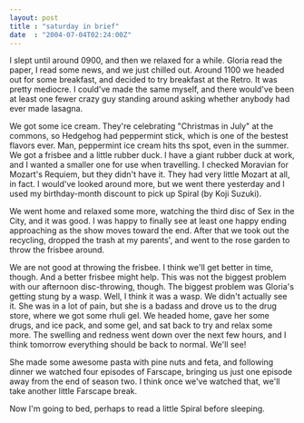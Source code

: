 ```yaml
---
layout: post
title : "saturday in brief"
date  : "2004-07-04T02:24:00Z"
---
```

I slept until around 0900, and then we relaxed for a while.  Gloria read the paper, I read some news, and we just chilled out.  Around 1100 we headed out for some breakfast, and decided to try breakfast at the Retro.  It was pretty mediocre.  I could've made the same myself, and there would've been at least one fewer crazy guy standing around asking whether anybody had ever made lasagna.

We got some ice cream.  They're celebrating "Christmas in July" at the commons, so Hedgehog had peppermint stick, which is one of the bestest flavors ever. Man, peppermint ice cream hits ths spot, even in the summer.  We got a frisbee and a little rubber duck.  I have a giant rubber duck at work, and I wanted a smaller one for use when travelling.  I checked Moravian for Mozart's Requiem, but they didn't have it.  They had very little Mozart at all, in fact.  I would've looked around more, but we went there yesterday and I used my birthday-month discount to pick up Spiral (by Koji Suzuki).

We went home and relaxed some more, watching the third disc of Sex in the City, and it was good.  I was happy to finally see at least one happy ending approaching as the show moves toward the end.  After that we took out the recycling, dropped the trash at my parents', and went to the rose garden to throw the frisbee around.

We are not good at throwing the frisbee.  I think we'll get better in time, though.  And a better frisbee might help.  This was not the biggest problem with our afternoon disc-throwing, though.  The biggest problem was Gloria's getting stung by a wasp.  Well, I think it was a wasp.  We didn't actually see it.  She was in a lot of pain, but she is a badass and drove us to the drug store, where we got some rhuli gel.  We headed home, gave her some drugs, and ice pack, and some gel, and sat back to try and relax some more.  The swelling and redness went down over the next few hours, and I think tomorrow everything should be back to normal.  We'll see!

She made some awesome pasta with pine nuts and feta, and following dinner we watched four episodes of Farscape, bringing us just one episode away from the end of season two.  I think once we've watched that, we'll take another little Farscape break.

Now I'm going to bed, perhaps to read a little Spiral before sleeping.

